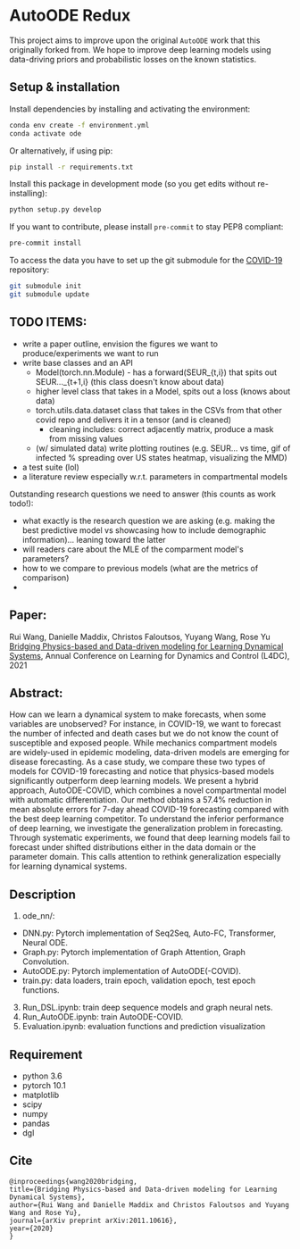 # AutoODE Redux

This project aims to improve upon the original `AutoODE` work that this
originally forked from. We hope to improve deep learning models using
data-driving priors and probabilistic losses on the known statistics.

## Setup & installation

Install dependencies by installing and activating the environment:

```bash
conda env create -f environment.yml
conda activate ode
```

Or alternatively, if using pip:

```bash
pip install -r requirements.txt
```

Install this package in development mode (so you get edits without re-installing):
```bash
python setup.py develop
```

If you want to contribute, please install `pre-commit` to stay PEP8 compliant:

```bash
pre-commit install
```

To access the data you have to set up the git submodule for the
[COVID-19](https://github.com/CSSEGISandData/COVID-19) repository:

```bash
git submodule init
git submodule update
```



## TODO ITEMS:

- write a paper outline, envision the figures we want to produce/experiments we want to run
- write base classes and an API
  - Model(torch.nn.Module) - has a forward(SEUR_{t,i}) that spits out SEUR..._{t+1,i} (this class doesn't know about data)
  - higher level class that takes in a Model, spits out a loss (knows about data)
  - torch.utils.data.dataset class that takes in the CSVs from that other covid repo and delivers it in a tensor (and is cleaned)
    - cleaning includes: correct adjacently matrix, produce a mask from missing values
  - (w/ simulated data) write plotting routines (e.g. SEUR... vs time, gif of infected % spreading over US states heatmap, visualizing the MMD)
- a test suite (lol)
- a literature review especially w.r.t. parameters in compartmental models

Outstanding research questions we need to answer (this counts as work todo!):

- what exactly is the research question we are asking (e.g. making the best predictive model vs showcasing how to include demographic information)... leaning toward the latter
- will readers care about the MLE of the comparment model's parameters?
- how to we compare to previous models (what are the metrics of comparison)
- 

## Paper: 
Rui Wang, Danielle Maddix, Christos Faloutsos, Yuyang Wang, Rose Yu [Bridging Physics-based and Data-driven modeling for
Learning Dynamical Systems](https://arxiv.org/pdf/2011.10616.pdf), Annual Conference on Learning for Dynamics and Control (L4DC), 2021

## Abstract:
How can we learn a dynamical system to make forecasts, when some variables are unobserved? For instance, in COVID-19, we want to forecast the number of infected and death cases but we do not know the count of susceptible and exposed people. While mechanics compartment models are widely-used in epidemic modeling, data-driven models are emerging for disease forecasting. As a case study, we compare these two types of models for COVID-19 forecasting and notice that physics-based models significantly outperform deep learning models. We present a hybrid approach, AutoODE-COVID, which combines a novel compartmental model with automatic differentiation. Our method obtains a 57.4% reduction in mean absolute errors for 7-day ahead COVID-19 forecasting compared with the best deep learning competitor. To understand the inferior performance of deep learning, we investigate the generalization problem in forecasting. Through systematic experiments, we found that deep learning models fail to forecast under shifted distributions either in the data domain or the parameter domain. This calls attention to rethink generalization especially for learning dynamical systems.

## Description
1. ode_nn/: 
* DNN.py: Pytorch implementation of Seq2Seq, Auto-FC, Transformer, Neural ODE.
* Graph.py: Pytorch implementation of Graph Attention, Graph Convolution.
* AutoODE.py: Pytorch implementation of AutoODE(-COVID).
* train.py: data loaders, train epoch, validation epoch, test epoch functions.

3. Run_DSL.ipynb: train deep sequence models and graph neural nets.
4. Run_AutoODE.ipynb: train AutoODE-COVID. 
5. Evaluation.ipynb: evaluation functions and prediction visualization


## Requirement
* python 3.6
* pytorch 10.1
* matplotlib
* scipy
* numpy
* pandas
* dgl


## Cite
```
@inproceedings{wang2020bridging,
title={Bridging Physics-based and Data-driven modeling for Learning Dynamical Systems},
author={Rui Wang and Danielle Maddix and Christos Faloutsos and Yuyang Wang and Rose Yu},
journal={arXiv preprint arXiv:2011.10616},
year={2020}
}
```

